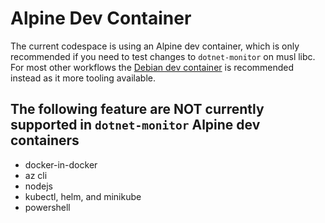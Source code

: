 # Alpine Dev Container

The current codespace is using an Alpine dev container, which is only recommended if you need to test changes to `dotnet-monitor` on musl libc. For most other workflows the [Debian dev container](../devcontainer.json) is recommended instead as it more tooling available.

## The following feature are **NOT** currently supported in `dotnet-monitor` Alpine dev containers
- docker-in-docker
- az cli
- nodejs
- kubectl, helm, and minikube
- powershell
